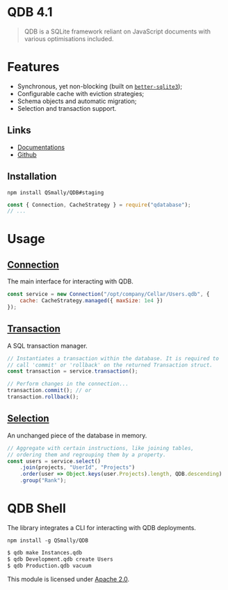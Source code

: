 
# QDB 4.1

> QDB is a SQLite framework reliant on JavaScript documents with various optimisations included.


# Features
* Synchronous, yet non-blocking (built on [`better-sqlite3`](https://github.com/JoshuaWise/better-sqlite3));
* Configurable cache with eviction strategies;
* Schema objects and automatic migration;
* Selection and transaction support.

## Links
* [Documentations](https://github.com/QSmally/QDB/blob/v4/Documentation/Index.md)
* [Github](https://github.com/QSmally/QDB)

## Installation
`npm install QSmally/QDB#staging`
```js
const { Connection, CacheStrategy } = require("qdatabase");
// ...
```


# Usage

## [Connection](https://github.com/QSmally/QDB/blob/v4/Documentation/Connection.md)
The main interface for interacting with QDB.
```js
const service = new Connection("/opt/company/Cellar/Users.qdb", {
    cache: CacheStrategy.managed({ maxSize: 1e4 })
});
```

## [Transaction](https://github.com/QSmally/QDB/blob/v4/Documentation/Transaction.md)
A SQL transaction manager.
```js
// Instantiates a transaction within the database. It is required to
// call 'commit' or 'rollback' on the returned Transaction struct.
const transaction = service.transaction();

// Perform changes in the connection...
transaction.commit(); // or
transaction.rollback();
```

## [Selection](https://github.com/QSmally/QDB/blob/v4/Documentation/Selection.md)
An unchanged piece of the database in memory.
```js
// Aggregate with certain instructions, like joining tables,
// ordering them and regrouping them by a property.
const users = service.select()
    .join(projects, "UserId", "Projects")
    .order(user => Object.keys(user.Projects).length, QDB.descending)
    .group("Rank");
```


# QDB Shell
The library integrates a CLI for interacting with QDB deployments.

`npm install -g QSmally/QDB`

```s
$ qdb make Instances.qdb
$ qdb Development.qdb create Users
$ qdb Production.qdb vacuum
```


This module is licensed under [Apache 2.0](http://www.apache.org/licenses/LICENSE-2.0).
